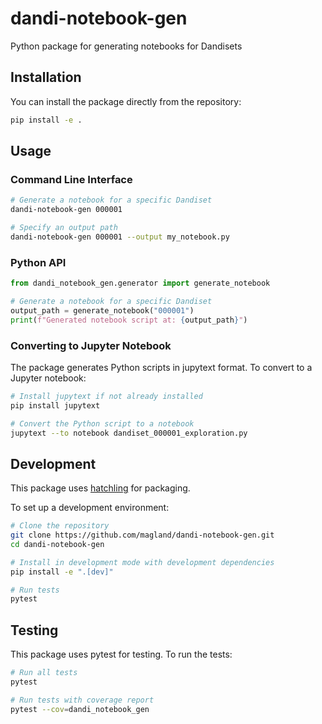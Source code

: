 # dandi-notebook-gen

Python package for generating notebooks for Dandisets

## Installation

You can install the package directly from the repository:

```bash
pip install -e .
```

## Usage

### Command Line Interface

```bash
# Generate a notebook for a specific Dandiset
dandi-notebook-gen 000001

# Specify an output path
dandi-notebook-gen 000001 --output my_notebook.py
```

### Python API

```python
from dandi_notebook_gen.generator import generate_notebook

# Generate a notebook for a specific Dandiset
output_path = generate_notebook("000001")
print(f"Generated notebook script at: {output_path}")
```

### Converting to Jupyter Notebook

The package generates Python scripts in jupytext format. To convert to a Jupyter notebook:

```bash
# Install jupytext if not already installed
pip install jupytext

# Convert the Python script to a notebook
jupytext --to notebook dandiset_000001_exploration.py
```

## Development

This package uses [hatchling](https://hatch.pypa.io/) for packaging.

To set up a development environment:

```bash
# Clone the repository
git clone https://github.com/magland/dandi-notebook-gen.git
cd dandi-notebook-gen

# Install in development mode with development dependencies
pip install -e ".[dev]"

# Run tests
pytest
```

## Testing

This package uses pytest for testing. To run the tests:

```bash
# Run all tests
pytest

# Run tests with coverage report
pytest --cov=dandi_notebook_gen
```
